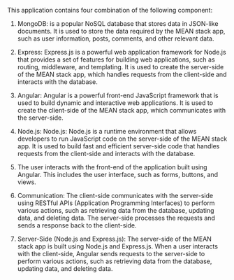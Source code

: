 This application contains four combination of the following component:

1. MongoDB: is a popular NoSQL database that stores data in JSON-like documents. It is used to store the data required by the MEAN stack app, such as user information, posts, comments, and other relevant data.


2. Express: Express.js is a powerful web application framework for Node.js that provides a set of features for building web applications, such as routing, middleware, and templating. It is used to create the server-side of the MEAN stack app, which handles requests from the client-side and interacts with the database.

3. Angular: Angular is a powerful front-end JavaScript framework that is used to build dynamic and interactive web applications. It is used to create the client-side of the MEAN stack app, which communicates with the server-side.

4. Node.js: Node.js: Node.js is a runtime environment that allows developers to run JavaScript code on the server-side of the MEAN stack app. It is used to build fast and efficient server-side code that handles requests from the client-side and interacts with the database.

5. The user interacts with the front-end of the application built using Angular. This includes the user interface, such as forms, buttons, and views.

6. Communication:
The client-side communicates with the server-side using RESTful APIs (Application Programming Interfaces) to perform various actions, such as retrieving data from the database, updating data, and deleting data. The server-side processes the requests and sends a response back to the client-side.

7. Server-Side (Node.js and Express.js):
The server-side of the MEAN stack app is built using Node.js and Express.js. When a user interacts with the client-side, Angular sends requests to the server-side to perform various actions, such as retrieving data from the database, updating data, and deleting data.

